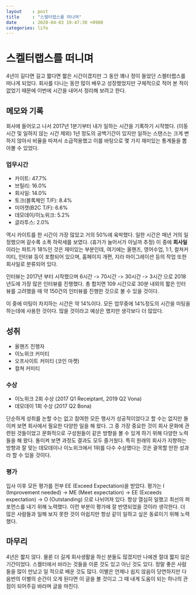 ```yaml
---
layout    : post
title     : "스켈터랩스를 떠나며"
date      : 2020-04-03 19:47:30 +0900
categories: life
---
```


# 스켈터랩스를 떠니며

4년이 길다면 길고 짧다면 짧은 시간이겠지만 그 동안 꽤나 정이 들었던 스켈터랩스를 떠나게 되었다. 회사를 다니는 동안 많이 배우고 성장했었지만 구체적으로 적어 본 적이 없었기 때문에 이번에 시간을 내어서 정리해 보려고 한다.

## 메모와 기록

회사에 들어오고 나서 2017년 1분기부터 내가 일하는 시간을 기록하기 시작했다. (이동시간 및 일하지 않는 시간 제외) 1년 정도의 공백기간이 있지만 일하는 스탠스는 크게 변하지 않아서 비율을 따져서 소급적용했고 이를 바탕으로 몇 가지 재미있는 통계들을 뽑아볼 수 있었다.

### 업무시간

* 카이트: 47.7%
* 브릴리: 16.0%
* 회사일: 14.0%
* 토크(블록체인 T/F): 8.4%
* 미어캣(B2C T/F): 6.6%
* 데모데이/이노위크: 5.2%
* 글라투스: 2.0%

역시 카이트를 한 시간이 가장 많았고 거의 50%에 육박했다. 일한 시간은 매년 거의 일정했으며 갈수록 소폭 하락세를 보였다. (휴가가 늘어서가 아닐까 추정) 이 중에 **회사일** 이라는 파트가 18%인 것은 재미있는 부분인데, 여기에는 올핸즈, 영어수업, 1:1, 컬쳐커미티, 인터뷰 등이 포함되어 있으며, 홈페이지 개편, 지라 마이그레이션 등의 작업 또한 회사일로 분류되어 있다.

인터뷰는 2017년 부터 시작했으며 6시간 -> 70시간 -> 30시간 -> 3시간 으로 2018년도에 가장 많은 인터뷰를 진행했다. 총 합치면 109 시간으로 30분 내외의 짧은 인터뷰를 고려했을 때 약 150건의 인터뷰를 진행한 것으로 볼 수 있을 것이다.

이 중에 미팅이 차지하는 시간은 약 14%이다. 모든 업무중에 14%정도의 시간을 미팅을 하는데에 사용한 것이다. 많을 것이라고 예상은 했지만 생각보다 더 많았다.

## 성취

* 올핸즈 진행자
* 이노위크 커미티
* 오프사이트 커미티 (코인 마켓)
* 컬쳐 커미티

### 수상

* 이노위크 2회 수상 (2017 Q1 Receiptant, 2019 Q2 Vona)
* 데모데이 1회 수상 (2017 Q2 Bona)

단순하게 성취를 논할 수는 없고 참여한 모든 행사가 성공적이었다고 할 수는 없지만 돌이켜 보면 회사에서 필요한 다양한 일을 해 왔다. 그 중 가장 중요한 것이 회사 문화에 관련된 것들이었고 문화적으로 구성원들이 같은 방향을 볼 수 있게 하기 위해 다양한 노력들을 해 왔다. 돌이켜 보면 과정도 결과도 모두 즐거웠다. 특히 원래의 회사가 지향하는 방향과 잘 맞는 데모데이나 이노위크에서 1위를 다수 수상했다는 것은 괄목할 만한 성과라 할 수 있을 것이다.

### 평가

입사 이후 모든 평가를 전부 EE (Exceed Expectation)을 받았다. 평가는 I (Improvement needed) -> ME (Meet expectation) -> EE (Exceeds expectation) -> O (Outstanding) 으로 나뉘어져 있다. 항상 열심히 일했고 최선의 퍼포먼스를 내기 위해 노력했다. 이런 부분이 평가에 잘 반영되었을 것이라 생각한다. 더 많은 사람들과 일해 보지 못한 것이 아쉽지만 항상 같이 일하고 싶은 동료이기 위해 노력했다.

## 마무리

4년은 짧지 않다. 물론 더 길게 회사생활을 하신 분들도 많겠지만 나에겐 절대 짧지 않은 기간이었다. 스켈터에서 바라는 것들을 이룬 것도 있고 아닌 것도 있다. 정말 좋은 사람들을 많이 만났고 일 적으로 배운 것도 많다. 이별은 언제나 쉽지 않음이 당연하지만 다음번의 이별의 순간이 오게 된다면 이 글을 볼 것이고 그 때 내게 도움이 되는 하나의 관점이 되어주길 바라며 글을 마친다.